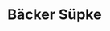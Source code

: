 ---
title: "Bäcker Süpke"
url: /weimar/baecker-suepke-rainer-maria-rilke-strasse/
shop: Bäckerei
---